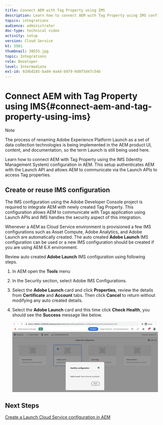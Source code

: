 ```yaml
---
title: Connect AEM with Tag Property using IMS
description: Learn how to connect AEM with Tag Property using IMS configuration in AEM. This setup authenticates AEM with the Launch API and allows AEM to communicate via the Launch APIs to access Tag properties.
topics: integrations
audience: administrator
doc-type: technical video
activity: setup
version: Cloud Service
kt: 5981
thumbnail: 38555.jpg
topic: Integrations
role: Developer
level: Intermediate
exl-id: 92dbd185-bad4-4a4d-b979-0d8f5d47c54b
---
```

# Connect AEM with Tag Property using IMS{#connect-aem-and-tag-property-using-ims}

>[!NOTE]
>
>The process of renaming Adobe Experience Platform Launch as a set of data collection technologies is being implemented in the AEM product UI, content, and documentation, so the term Launch is still being used here.

Learn how to connect AEM with Tag Property using the IMS (Identity Management System) configuration in AEM. This setup authenticates AEM with the Launch API and allows AEM to communicate via the Launch APIs to access Tag properties.

## Create or reuse IMS configuration

The IMS configuration using the Adobe Developer Console project is required to integrate AEM with newly created Tag Property. This configuration allows AEM to communicate with Tags application using Launch APIs and IMS handles the security aspect of this integration.

Whenever a AEM as Cloud Service environment is provisioned a few IMS configurations such as Asset Compute, Adobe Analytics, and Adobe Launch are automatically created. The auto created **Adobe Launch** IMS configuration can be used or a new IMS configuration should be created if you are using AEM 6.X environment.

Review auto created **Adobe Launch** IMS configuration using following steps.

1.  In AEM open the **Tools** menu

1.  In the Security section, select Adobe IMS Configurations.

1.  Select the **Adobe Launch** card and click **Properties**, review the details from **Certificate** and **Account** tabs. Then click **Cancel** to return without modifying any auto created details.

1.  Select the **Adobe Launch** card and this time click **Check Health**, you should see the **Success** message like below.

    ![Adobe Launch Healthy IMS Configuration](assets/adobe-launch-healthy-ims-config.png)


## Next Steps

[Create a Launch Cloud Service configuration in AEM](create-aem-launch-cloud-service.md)
